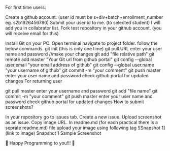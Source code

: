 For first time users:

Create a github account. (user id must be s+div+batch+enrollment_number eg. s2b1926456780) Submit your user id to me. (to selected student) I will add you in collabrator list. Fork test repository in your github account. (you will receive email for this)

Install Git on your PC.
Open terminal navigate to project folder. follow the below commands.
git init (this is only one time)
git pull URL
enter your user name and password
//make your changes
git add "file relative path"
git remote add master "Your Git url from github portal"
git config --global user.email "your email address of github"
git config --global user.name "your username of github"
git commit -m "your comment"
git push master
enter your user name and password
check github portal for updated changes
For returning user

git pull master
enter your username and password
git add "file name"
git commit -m "your comment"
git push master
enter your user name and password
check github portal for updated changes
How to submit screenshots?

In your repository go to issues tab.
Create a new issue.
Upload screenshot as an issue.
Copy image URL.
In readme.md (for each practical there is a seprate readme.md) file upload your image using following tag
![Snapshot 1](link to image)
Snapshot 1 Sample Screenshot

:loudspeaker: Happy Programming to you!!! :loudspeaker: